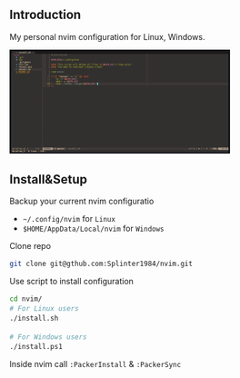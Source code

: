 ## Introduction
My personal nvim configuration for Linux, Windows.

<img src='https://github.com/Splinter1984/nvim/blob/master/preview.png' width=77%/>

## Install&Setup
Backup your current nvim configuratio
* ```~/.config/nvim``` for ```Linux```
* ```$HOME/AppData/Local/nvim``` for ```Windows```

Clone repo
```bash
git clone git@gthub.com:Splinter1984/nvim.git
```
Use script to install configuration
```bash
cd nvim/
# For Linux users
./install.sh

# For Windows users
./install.ps1
```

Inside nvim call ```:PackerInstall``` & ```:PackerSync```
